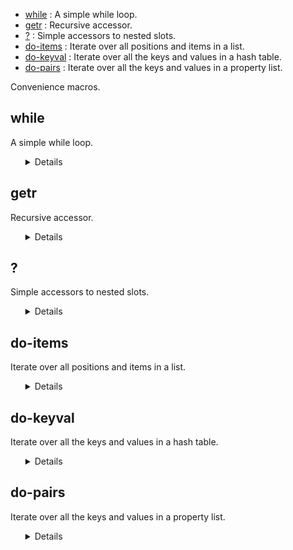 - [while](#while) : A simple while loop.
- [getr](#getr) : Recursive accessor.
- [?](#?) : Simple accessors to nested slots.
- [do-items](#do-items) : Iterate over all positions and items in a list.
- [do-keyval](#do-keyval) : Iterate over all the keys and values in a hash table.
- [do-pairs](#do-pairs) : Iterate over all the keys and values in a property list.

Convenience macros.

## while

A simple while loop.

<ul><details>

```lisp
(defmacro while (test &body body)
  "a simple while loop."
  `(do () ((not ,test)) ,@body))
```
</details></ul>

## getr

Recursive accessor.

<ul><details>

```lisp
(defmacro getr (how obj f &rest fs)
  "recursive accessor."
  (if fs
      `(getr ,how (,how ,obj ',f) ,@fs)
      `(,how ,obj ',f)))
```
</details></ul>

## ?

Simple accessors to nested slots.

<ul><details>

```lisp
(defmacro ? (x &rest fs)
  "simple accessors to nested slots."
  `(getr slot-value ,x ,@fs))
```
</details></ul>

## do-items

Iterate over all positions and items in a list.

<ul><details>

```lisp
(defmacro do-items ((n item lst &optional out) &body body)
  "iterate over all positions and items in a list."
  `(let ((,n -1))
     (dolist (,item ,lst ,out) (incf ,n) ,@body)))
```
</details></ul>

## do-keyval

Iterate over all the keys and values in a hash table.

<ul><details>

```lisp
(defmacro do-keyval ((k v h &optional out) &body body)
  "iterate over all the keys and values in a hash table."
  `(progn (maphash #'(lambda (,k ,v) ,@body) ,h) ,out))
```
</details></ul>

## do-pairs

Iterate over all the keys and values in a property list.

<ul><details>

```lisp
(defmacro do-pairs ((k v lst &optional out) &body body)
  "iterate over all the keys and values in a property list."
  (let ((tmp (gensym)))
    `(let ((,tmp ,lst))
       (while ,tmp
        (let ((,k (car ,tmp)) (,v (cadr ,tmp)))
          ,@body
          (setq ,tmp (cddr ,tmp))))
       ,out)))
```
</details></ul>
